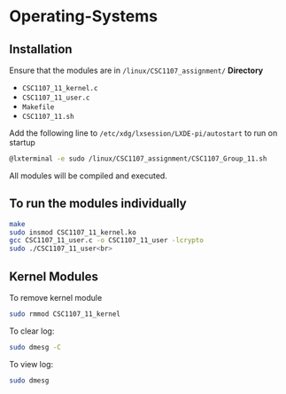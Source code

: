 # Operating-Systems

## Installation
Ensure that the modules are in `/linux/CSC1107_assignment/` **Directory**
- `CSC1107_11_kernel.c`
- `CSC1107_11_user.c`
- `Makefile`
- `CSC1107_11.sh`

Add the following line to `/etc/xdg/lxsession/LXDE-pi/autostart` to run on startup
```bash
@lxterminal -e sudo /linux/CSC1107_assignment/CSC1107_Group_11.sh
```
All modules will be compiled and executed.

## To run the modules individually
```bash
make
sudo insmod CSC1107_11_kernel.ko
gcc CSC1107_11_user.c -o CSC1107_11_user -lcrypto
sudo ./CSC1107_11_user<br>
```

## Kernel Modules
To remove kernel module
```bash
sudo rmmod CSC1107_11_kernel
```
To clear log:
```bash
sudo dmesg -C
```

To view log:
```bash
sudo dmesg
```
